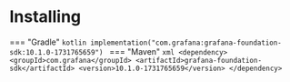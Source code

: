 # Installing

=== "Gradle"
    ```kotlin
    implementation("com.grafana:grafana-foundation-sdk:10.1.0-1731765659")
    ```
=== "Maven"
    ```xml
    <dependency>
        <groupId>com.grafana</groupId>
        <artifactId>grafana-foundation-sdk</artifactId>
        <version>10.1.0-1731765659</version>
    </dependency>
    ```
